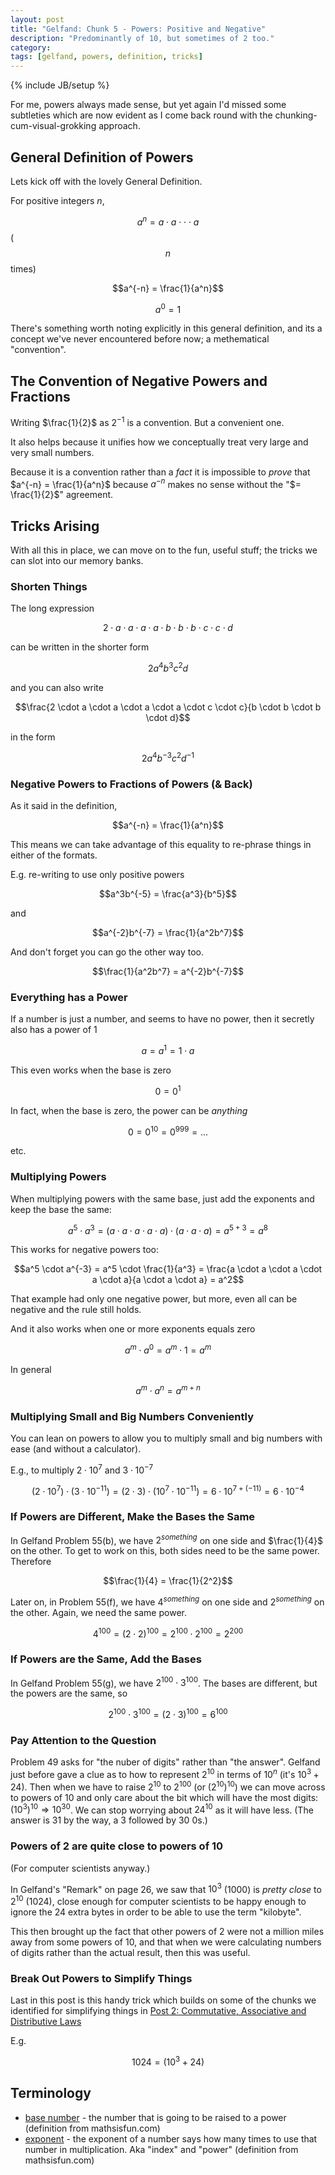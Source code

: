 ```yaml
---
layout: post
title: "Gelfand: Chunk 5 - Powers: Positive and Negative"
description: "Predominantly of 10, but sometimes of 2 too."
category: 
tags: [gelfand, powers, definition, tricks]
---
```

{% include JB/setup %}

For me, powers always made sense, but yet again I'd missed some subtleties which are now evident as I come back round with the chunking-cum-visual-grokking approach.

## General Definition of Powers
Lets kick off with the lovely General Definition.

For positive integers $n$,

$$a^n = a \cdot a \cdot  \cdot  \cdot a$$ ($$n$$ times)

$$a^{-n} = \frac{1}{a^n}$$

$$a^0 = 1$$

There's something worth noting explicitly in this general definition, and its a concept we've never encountered before now; a methematical "convention".

## The Convention of Negative Powers and Fractions
Writing $\frac{1}{2}$ as $2^{-1}$ is a convention.  But a convenient one.  

It also helps because it unifies how we conceptually treat very large and very small numbers.  

Because it is a convention rather than a _fact_ it is impossible to _prove_ that $a^{-n} = \frac{1}{a^n}$ because $a^{-n}$ makes no sense without the "$= \frac{1}{2}$" agreement.

## Tricks Arising
With all this in place, we can move on to the fun, useful stuff; the tricks we can slot into our memory banks.

### Shorten Things
The long expression

$$2 \cdot a \cdot a \cdot a \cdot a \cdot b \cdot b \cdot b \cdot c \cdot c \cdot d$$

can be written in the shorter form

$$2a^4b^3c^2d$$

and you can also write 

$$\frac{2 \cdot a \cdot a \cdot a \cdot a \cdot c \cdot c}{b \cdot b \cdot b \cdot d}$$

in the form

$$2a^4b^{-3}c^2d^{-1}$$

### Negative Powers to Fractions of Powers (& Back)
As it said in the definition, 

$$a^{-n} = \frac{1}{a^n}$$

This means we can take advantage of this equality to re-phrase things in either of the formats.  

E.g. re-writing to use only positive powers

$$a^3b^{-5} = \frac{a^3}{b^5}$$

and 

$$a^{-2}b^{-7} = \frac{1}{a^2b^7}$$

And don't forget you can go the other way too.

$$\frac{1}{a^2b^7} = a^{-2}b^{-7}$$

### Everything has a Power
If a number is just a number, and seems to have no power, then it secretly also has a power of 1

$$a = a^1 = 1 \cdot a$$

This even works when the base is zero

$$0 = 0^1$$

In fact, when the base is zero, the power can be _anything_

$$0 = 0^{10} = 0^{999} = ... $$

etc. 

### Multiplying Powers
When multiplying powers with the same base, just add the exponents and keep the base the same:

$$a^5 \cdot a^3 = (a \cdot a \cdot a \cdot a \cdot a)\cdot(a \cdot a \cdot a) = a^{5+3} = a^8$$

This works for negative powers too:

$$a^5 \cdot a^{-3} = a^5 \cdot \frac{1}{a^3} = \frac{a \cdot a \cdot a \cdot a \cdot a}{a \cdot a \cdot a} = a^2$$

That example had only one negative power, but more, even all can be negative and the rule still holds.

And it also works when one or more exponents equals zero

$$a^m \cdot a^0 = a^m \cdot 1 = a^m$$

In general 

$$a^m \cdot a^n = a^{m+n}$$

### Multiplying Small and Big Numbers Conveniently
You can lean on powers to allow you to multiply small and big numbers with ease (and without a calculator).

E.g., to multiply $2 \cdot 10^7$ and $3 \cdot 10^{-7}$

$$(2 \cdot 10^7) \cdot (3 \cdot 10^{-11}) = (2 \cdot 3) \cdot (10^7 \cdot 10^{-11}) = 6 \cdot 10^{7 + (-11)} = 6 \cdot 10^{-4}$$

### If Powers are Different, Make the Bases the Same
In Gelfand Problem 55(b), we have $2^{something}$ on one side and $\frac{1}{4}$ on the other.  To get to work on this, both sides need to be the same power.  Therefore

$$\frac{1}{4} = \frac{1}{2^2}$$

Later on, in Problem 55(f), we have $4^{something}$ on one side and $2^{something}$ on the other.  Again, we need the same power.

$$4^{100} = (2 \cdot 2)^{100} = 2^{100} \cdot 2^{100} = 2^{200}$$

### If Powers are the Same, Add the Bases
In Gelfand Problem 55(g), we have $2^{100} \cdot 3^{100}$.  The bases are different, but the powers are the same, so

$$2^{100} \cdot 3^{100} = (2 \cdot 3)^{100} = 6^{100}$$

### Pay Attention to the Question
Problem 49 asks for "the nuber of digits" rather than "the answer".  Gelfand just before gave a clue as to how to represent $2^{10}$ in terms of $10^n$ (it's $10^3 + 24$).  Then when we have to raise $2^{10}$ to $2^{100}$ (or $(2^{10})^{10}$) we can move across to powers of 10 and only care about the bit which will have the most digits: $(10^3)^{10} \Rightarrow 10^{30}$.  We can stop worrying about $24^{10}$ as it will have less.  (The answer is $31$ by the way, a $3$ followed by 30 $0$s.)

### Powers of 2 are quite close to powers of 10
(For computer scientists anyway.) 

In Gelfand's "Remark" on page 26, we saw that $10^3$ ($1000$) is _pretty close_ to $2^{10}$ ($1024$), close enough for computer scientists to be happy enough to ignore the 24 extra bytes in order to be able to use the term "kilobyte".

This then brought up the fact that other powers of 2 were not a million miles away from some powers of 10, and that when we were calculating numbers of digits rather than the actual result, then this was useful.

### Break Out Powers to Simplify Things
Last in this post is this handy trick which builds on some of the chunks we identified for simplifying things in [Post 2: Commutative, Associative and Distributive Laws](https://andrewharmellaw.github.io/2016/11/23/gelfands-algebra-chunk-2-commutative-associative-and-distributive-laws)

E.g.

$$1024 = (10^3 + 24)$$

## Terminology

* [base number](https://www.mathsisfun.com/definitions/base-numbers-.html) - the number that is going to be raised to a power (definition from mathsisfun.com)
* [exponent](https://www.mathsisfun.com/definitions/exponent.html) - the exponent of a number says how many times to use that number in multiplication.  Aka "index" and "power" (definition from mathsisfun.com)